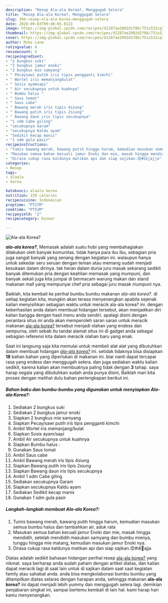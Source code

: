 ```yaml
---
description: "Resep Ala-ala Korea?, Menggugah Selera"
title: "Resep Ala-ala Korea?, Menggugah Selera"
slug: 394-resep-ala-ala-korea-menggugah-selera
date: 2020-09-03T09:40:05.812Z
image: https://img-global.cpcdn.com/recipes/d1287ae2092d1f86/751x532cq70/ala-ala-korea-foto-resep-utama.jpg
thumbnail: https://img-global.cpcdn.com/recipes/d1287ae2092d1f86/751x532cq70/ala-ala-korea-foto-resep-utama.jpg
cover: https://img-global.cpcdn.com/recipes/d1287ae2092d1f86/751x532cq70/ala-ala-korea-foto-resep-utama.jpg
author: Mike Lane
ratingvalue: 4
reviewcount: 4
recipeingredient:
- "2 bungkus suki"
- "2 bungkus jamur enoki"
- "2 bungkus mie samyang"
- " Pecaysawi putih iris tipis pengganti kimchi"
- " Wortel iris memanjangbulat"
- " Sosis ayamsapi"
- " Air secukupnya untuk kuahnya"
- " Bumbu halus "
- " Saus tomat"
- " Saus cabe"
- " Bawang merah iris tipis 4siung"
- " Bawang putih iris tipis 2siung"
- " Bawang daun iris tipis secukupnya"
- "1 sdm Cabe giling"
- "secukupnya Garam"
- "secukupnya Kaldu ayam"
- "Sedikit kecap manis"
- "1 sdm gula pasir"
recipeinstructions:
- "Tumis bawang merah, bawang putih hingga harum, kemudian masukan semua bumbu halus dan tambahkan air, aduk rata"
- "Masukan semua bahan kecuali jamur Enoki dan mie, masak hingga mendidih, setelah mendidih masukan samyang dan bumbu mienya, tunggu hingga mie matang, kemudian masukan jamur Enoki nya."
- "Dirasa cukup rasa kaldunya matikan api dan siap sajikan.😍#di🏡ajja"
categories:
- Resep
tags:
- alaala
- korea

katakunci: alaala korea 
nutrition: 229 calories
recipecuisine: Indonesian
preptime: "PT27M"
cooktime: "PT52M"
recipeyield: "2"
recipecategory: Dinner

---
```



![Ala-ala Korea?](https://img-global.cpcdn.com/recipes/d1287ae2092d1f86/751x532cq70/ala-ala-korea-foto-resep-utama.jpg)

<b><i>ala-ala korea?</i></b>, Memasak adalah suatu hobi yang membahagiakan dilakukan oleh banyak komunitas. tidak hanya para ibu ibu, sebagian pria juga sangat banyak yang senang dengan kegiatan ini. walaupun hanya untuk sekedar seru seruan dengan teman atau memang sudah menjadi kesukaan dalam dirinya. tak heran dalam dunia juru masak sekarang sedikit banyak ditemukan pria dengan keahlian memasak yang mumpuni, dan banyak sekali juga kita jumpai di bermacam warung makan dan stand makanan mall yang mempunyai chef pria sebagai juru masak mumpuni nya.



Baiklah, kita kembali ke perihal bumbu bumbu makanan <i>ala-ala korea?</i>. di setiap kegiatan kita, mungkin akan terasa menyenangkan apabila sejenak kalian menyisihkan sebagian waktu untuk meracik ala-ala korea? ini. dengan keberhasilan anda dalam membuat hidangan tersebut, akan menjadikan diri kalian bangga dengan hasil menu anda sendiri. apalagi disini dengan perantara situs ini anda akan memperoleh saran saran untuk meracik makanan <u>ala-ala korea?</u> tersebut menjadi olahan yang endess dan sempurna, oleh sebab itu tandai alamat situs ini di gadget anda sebagai sebagian referensi kita dalam meracik olahan baru yang enak.


Saat ini langsung saja kita memulai untuk membeli alat alat yang dibutuhkan dalam membuat hidangan <u><i>ala-ala korea?</i></u> ini. setidak tidaknya bisa disiapkan <b>18</b> bahan bahan yang diperlukan di makanan ini. biar nanti dapat tercapai rasa yang endess dan menggugah selera. dan juga sediakan waktu kalian sedikit, karena kalian akan membuatnya paling tidak dengan <b>3</b> tahap. saya harap segala yang dibutuhkan sudah anda punya disini, Baiklah mari kita proses dengan melihat dulu bahan perlengkapan berikut ini.

<!--inarticleads1-->

##### Bahan baku dan bumbu-bumbu yang digunakan untuk menyiapkan Ala-ala Korea?:

1. Sediakan 2 bungkus suki
1. Sediakan 2 bungkus jamur enoki
1. Siapkan 2 bungkus mie samyang
1. Siapkan  Pecay/sawi putih iris tipis pengganti kimchi
1. Ambil  Wortel iris memanjang/bulat
1. Siapkan  Sosis ayam/sapi
1. Ambil  Air secukupnya untuk kuahnya
1. Siapkan  Bumbu halus :
1. Gunakan  Saus tomat
1. Ambil  Saus cabe
1. Ambil  Bawang merah iris tipis 4siung
1. Siapkan  Bawang putih iris tipis 2siung
1. Siapkan  Bawang daun iris tipis secukupnya
1. Ambil 1 sdm Cabe giling
1. Sediakan secukupnya Garam
1. Siapkan secukupnya Kaldu ayam
1. Sediakan Sedikit kecap manis
1. Gunakan 1 sdm gula pasir




<!--inarticleads2-->

##### Langkah-langkah membuat Ala-ala Korea?:

1. Tumis bawang merah, bawang putih hingga harum, kemudian masukan semua bumbu halus dan tambahkan air, aduk rata
1. Masukan semua bahan kecuali jamur Enoki dan mie, masak hingga mendidih, setelah mendidih masukan samyang dan bumbu mienya, tunggu hingga mie matang, kemudian masukan jamur Enoki nya.
1. Dirasa cukup rasa kaldunya matikan api dan siap sajikan.😍#di🏡ajja




Diatas adalah sedikit bahasan hidangan perihal resep <u>ala-ala korea?</u> yang nikmat. saya berharap anda sudah paham dengan artikel diatas, dan kalian dapat meracik lagi di saat lain untuk di sajikan dalam saat saat kegiatan family atau sahabat anda. anda bisa mengkolaborasi bumbu bumbu yang ditampilkan diatas selaras dengan harapan anda, sehingga makanan <b>ala-ala korea?</b> ini dapat menjadi lebih yummy dan menggugah selera lagi. demikian penjabaran singkat ini, sampai bertemu kembali di lain hal. kami harap hari kamu menyenangkan.
